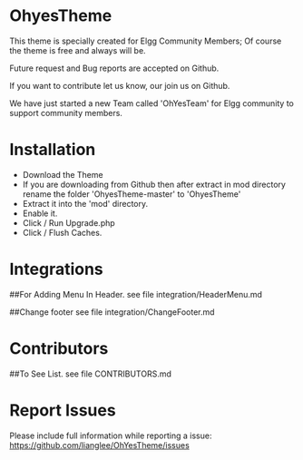 OhyesTheme
===========

This theme is specially created for Elgg Community Members; Of course the theme is free and always will be.

Future request and Bug reports are accepted on Github.

If you want to contribute let us know, our join us on Github.

We have just started a new Team called 'OhYesTeam' for Elgg community to support community members.

Installation
==============
* Download the Theme 
* If you are downloading from Github then after extract in mod directory rename the folder 'OhyesTheme-master' to 'OhyesTheme'
* Extract it into the 'mod' directory.
* Enable it.
* Click / Run Upgrade.php
* Click / Flush Caches.

Integrations
==============
##For Adding Menu In Header.
    see file integration/HeaderMenu.md 

##Change footer
    see file integration/ChangeFooter.md
 
Contributors
==============
##To See List.
   see file CONTRIBUTORS.md

Report Issues
===============
Please include full information while reporting a issue:
https://github.com/lianglee/OhYesTheme/issues
